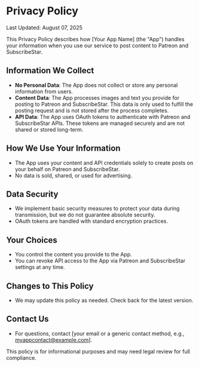 # Privacy Policy

Last Updated: August 07, 2025

This Privacy Policy describes how [Your App Name] (the "App") handles your information when you use our service to post content to Patreon and SubscribeStar.

## Information We Collect
- **No Personal Data**: The App does not collect or store any personal information from users.
- **Content Data**: The App processes images and text you provide for posting to Patreon and SubscribeStar. This data is only used to fulfill the posting request and is not stored after the process completes.
- **API Data**: The App uses OAuth tokens to authenticate with Patreon and SubscribeStar APIs. These tokens are managed securely and are not shared or stored long-term.

## How We Use Your Information
- The App uses your content and API credentials solely to create posts on your behalf on Patreon and SubscribeStar.
- No data is sold, shared, or used for advertising.

## Data Security
- We implement basic security measures to protect your data during transmission, but we do not guarantee absolute security.
- OAuth tokens are handled with standard encryption practices.

## Your Choices
- You control the content you provide to the App.
- You can revoke API access to the App via Patreon and SubscribeStar settings at any time.

## Changes to This Policy
- We may update this policy as needed. Check back for the latest version.

## Contact Us
- For questions, contact [your email or a generic contact method, e.g., myappcontact@example.com].

This policy is for informational purposes and may need legal review for full compliance.